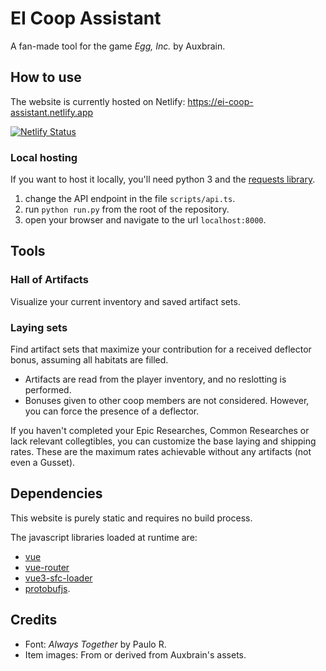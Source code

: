 # EI Coop Assistant
A fan-made tool for the game *Egg, Inc.* by Auxbrain.

## How to use
The website is currently hosted on Netlify: <https://ei-coop-assistant.netlify.app>

[![Netlify Status](https://api.netlify.com/api/v1/badges/3761eac5-1efd-4414-8715-98e632eb3e3a/deploy-status)](https://app.netlify.com/sites/ei-coop-assistant/deploys)

### Local hosting
If you want to host it locally, you'll need python 3 and the [requests library](<https://requests.readthedocs.io>).
1. change the API endpoint in the file `scripts/api.ts`.
2. run `python run.py` from the root of the repository.
3. open your browser and navigate to the url `localhost:8000`.

## Tools
### Hall of Artifacts
Visualize your current inventory and saved artifact sets.

### Laying sets
Find artifact sets that maximize your contribution for a received deflector bonus, assuming all habitats are filled.
- Artifacts are read from the player inventory, and no reslotting is performed.
- Bonuses given to other coop members are not considered. However, you can force the presence of a deflector.

If you haven't completed your Epic Researches, Common Researches or lack relevant collegtibles, you can customize the base laying and shipping rates.
These are the maximum rates achievable without any artifacts (not even a Gusset).

## Dependencies
This website is purely static and requires no build process.

The javascript libraries loaded at runtime are:
- [vue](<https://vuejs.org/>)
- [vue-router](<https://router.vuejs.org/>)
- [vue3-sfc-loader](<https://github.com/FranckFreiburger/vue3-sfc-loader>)
- [protobufjs](<https://github.com/protobufjs/protobuf.js>).

## Credits
- Font: *Always Together* by Paulo R.
- Item images: From or derived from Auxbrain's assets.


